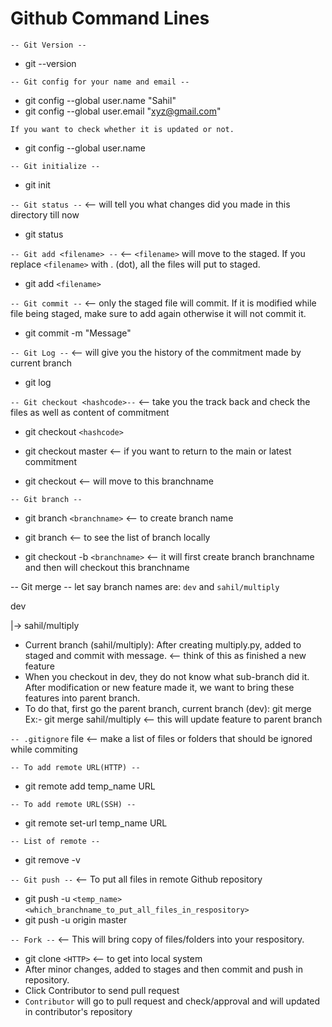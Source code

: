 # Github Command Lines

`-- Git Version --`
- git --version

`-- Git config for your name and email --`
- git config --global user.name "Sahil"
- git config --global user.email "xyz@gmail.com"

`If you want to check whether it is updated or not.`
- git config --global user.name

`-- Git initialize --`
- git init

`-- Git status --` <-- will tell you what changes did you made in this directory till now
- git status

`-- Git add <filename> --` <-- `<filename>` will move to the staged. If you replace `<filename>` with . (dot), all the files will put to staged.
- git add `<filename>`

`-- Git commit --` <-- only the staged file will commit. If it is modified while file being staged, make sure to add again otherwise it will not commit it.
- git commit -m "Message"

`-- Git Log --` <-- will give you the history of the commitment made by current branch
- git log

`-- Git checkout <hashcode>--` <-- take you the track back and check the files as well as content of commitment
- git checkout `<hashcode>`
- git checkout master <-- if you want to return to the main or latest commitment

- git checkout <branchname> <-- will move to this branchname

`-- Git branch --`
- git branch `<branchname>` <-- to create branch name
- git branch <-- to see the list of branch locally

- git checkout -b `<branchname>` <-- it will first create branch branchname and then will checkout this branchname

-- Git merge --
let say branch names are: `dev` and `sahil/multiply`

dev
                                     
|-> sahil/multiply

- Current branch (sahil/multiply): After creating multiply.py, added to staged and commit with message. <-- think of this as finished a new feature
- When you checkout in dev, they do not know what sub-branch did it. After modification or new feature made it, we want to bring these features into parent branch.
- To do that, first go the parent branch,
current branch (dev): git merge <branchname>
Ex:- git merge sahil/multiply  <-- this will update feature to parent branch


`-- .gitignore` file <-- make a list of files or folders that should be ignored while commiting

`-- To add remote URL(HTTP) --`
- git remote add temp_name URL

`-- To add remote URL(SSH) --`
- git remote set-url temp_name URL

`-- List of remote --`
- git remove -v

`-- Git push --` <-- To put all files in remote Github repository
- git push -u `<temp_name>` `<which_branchname_to_put_all_files_in_respository>`
- git push -u origin master

`-- Fork --` <-- This will bring copy of files/folders into your respository.
- git clone `<HTTP>` <-- to get into local system
- After minor changes, added to stages and then commit and push in repository.
- Click Contributor to send pull request
- `Contributor` will go to pull request and check/approval and will updated in contributor\'s repository
